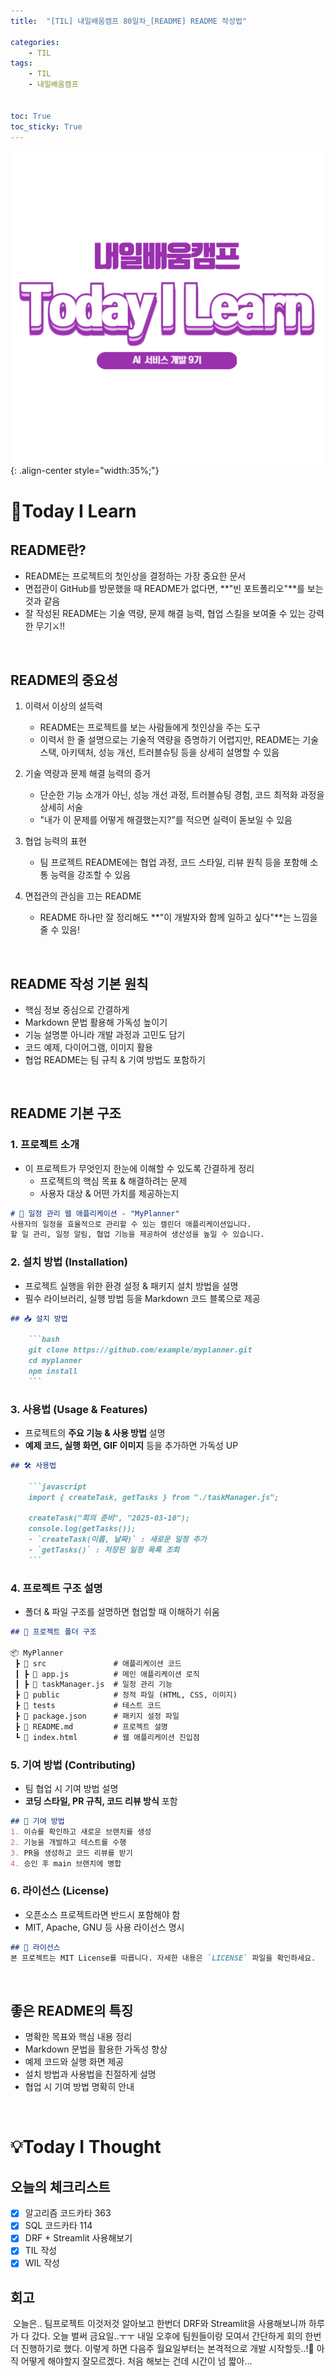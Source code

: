 ```yaml
---
title:  "[TIL] 내일배움캠프 80일차_[README] README 작성법" 

categories: 
    - TIL
tags: 
    - TIL
    - 내일배움캠프


toc: True
toc_sticky: True
---
```


![TIL](/assets/images/TIL2.png){: .align-center style="width:35%;"}

# 👀Today I Learn
## README란?
- README는 프로젝트의 첫인상을 결정하는 가장 중요한 문서
- 면접관이 GitHub를 방문했을 때 README가 없다면, **"빈 포트폴리오"**를 보는 것과 같음
- 잘 작성된 README는 기술 역량, 문제 해결 능력, 협업 스킬을 보여줄 수 있는 강력한 무기⚔️!!

<br>

## README의 중요성
1. 이력서 이상의 설득력
   - README는 프로젝트를 보는 사람들에게 첫인상을 주는 도구
   - 이력서 한 줄 설명으로는 기술적 역량을 증명하기 어렵지만, README는 기술 스택, 아키텍처, 성능 개선, 트러블슈팅 등을 상세히 설명할 수 있음

2. 기술 역량과 문제 해결 능력의 증거
   - 단순한 기능 소개가 아닌, 성능 개선 과정, 트러블슈팅 경험, 코드 최적화 과정을 상세히 서술
   - "내가 이 문제를 어떻게 해결했는지?"를 적으면 실력이 돋보일 수 있음

3. 협업 능력의 표현
   - 팀 프로젝트 README에는 협업 과정, 코드 스타일, 리뷰 원칙 등을 포함해 소통 능력을 강조할 수 있음   

4. 면접관의 관심을 끄는 README
   - README 하나만 잘 정리해도 **"이 개발자와 함께 일하고 싶다"**는 느낌을 줄 수 있음!

<br>

## README 작성 기본 원칙
- 핵심 정보 중심으로 간결하게
- Markdown 문법 활용해 가독성 높이기
- 기능 설명뿐 아니라 개발 과정과 고민도 담기
- 코드 예제, 다이어그램, 이미지 활용
- 협업 README는 팀 규칙 & 기여 방법도 포함하기

<br>

## README 기본 구조
### 1. 프로젝트 소개
- 이 프로젝트가 무엇인지 한눈에 이해할 수 있도록 간결하게 정리
  - 프로젝트의 핵심 목표 & 해결하려는 문제
  - 사용자 대상 & 어떤 가치를 제공하는지

```markdown
# 📅 일정 관리 웹 애플리케이션 - "MyPlanner"
사용자의 일정을 효율적으로 관리할 수 있는 캘린더 애플리케이션입니다.  
할 일 관리, 일정 알림, 협업 기능을 제공하여 생산성을 높일 수 있습니다.
```

### 2. 설치 방법 (Installation)
- 프로젝트 실행을 위한 환경 설정 & 패키지 설치 방법을 설명
- 필수 라이브러리, 실행 방법 등을 Markdown 코드 블록으로 제공

```markdown
## 📥 설치 방법

    ```bash
    git clone https://github.com/example/myplanner.git
    cd myplanner
    npm install
    ```
```

### 3. 사용법 (Usage & Features)
- 프로젝트의 **주요 기능 & 사용 방법** 설명  
- **예제 코드, 실행 화면, GIF 이미지** 등을 추가하면 가독성 UP

```markdown
## 🛠 사용법

    ```javascript
    import { createTask, getTasks } from "./taskManager.js";

    createTask("회의 준비", "2025-03-10");
    console.log(getTasks());
    - `createTask(이름, 날짜)` : 새로운 일정 추가  
    - `getTasks()` : 저장된 일정 목록 조회
    ```
```

### 4. 프로젝트 구조 설명
- 폴더 & 파일 구조를 설명하면 협업할 때 이해하기 쉬움 

```markdown
## 📂 프로젝트 폴더 구조

📦 MyPlanner
 ┣ 📂 src               # 애플리케이션 코드
 ┃ ┣ 📜 app.js          # 메인 애플리케이션 로직
 ┃ ┣ 📜 taskManager.js  # 일정 관리 기능
 ┣ 📂 public            # 정적 파일 (HTML, CSS, 이미지)
 ┣ 📂 tests             # 테스트 코드
 ┣ 📜 package.json      # 패키지 설정 파일
 ┣ 📜 README.md         # 프로젝트 설명
 ┗ 📜 index.html        # 웹 애플리케이션 진입점
```

### 5. 기여 방법 (Contributing)
- 팀 협업 시 기여 방법 설명  
- **코딩 스타일, PR 규칙, 코드 리뷰 방식** 포함

```markdown
## 🤝 기여 방법
1. 이슈를 확인하고 새로운 브랜치를 생성
2. 기능을 개발하고 테스트를 수행
3. PR을 생성하고 코드 리뷰를 받기
4. 승인 후 main 브랜치에 병합
```

### 6. 라이선스 (License)
- 오픈소스 프로젝트라면 반드시 포함해야 함
- MIT, Apache, GNU 등 사용 라이선스 명시

```markdown
## 📜 라이선스
본 프로젝트는 MIT License를 따릅니다. 자세한 내용은 `LICENSE` 파일을 확인하세요.
```

<br>

## 좋은 README의 특징
- 명확한 목표와 핵심 내용 정리
- Markdown 문법을 활용한 가독성 향상
- 예제 코드와 실행 화면 제공
- 설치 방법과 사용법을 친절하게 설명
- 협업 시 기여 방법 명확히 안내

<br>

# 💡Today I Thought

## 오늘의 체크리스트
- [x]  알고리즘 코드카타 363
- [x]  SQL 코드카타 114
- [x]  DRF + Streamlit 사용해보기
- [x]  TIL 작성
- [x]  WIL 작성

## 회고
&nbsp;오늘은.. 팀프로젝트 이것저것 알아보고 한번더 DRF와 Streamlit을 사용해보니까 하루가 다 갔다. 오늘 벌써 금요일..ㅜㅜ 내일 오후에 팀원들이랑 모여서 간단하게 회의 한번 더 진행하기로 했다. 이렇게 하면 다음주 월요일부터는 본격적으로 개발 시작할듯..!🤔 아직 어떻게 해야할지 잘모르겠다. 처음 해보는 건데 시간이 넘 짧아...